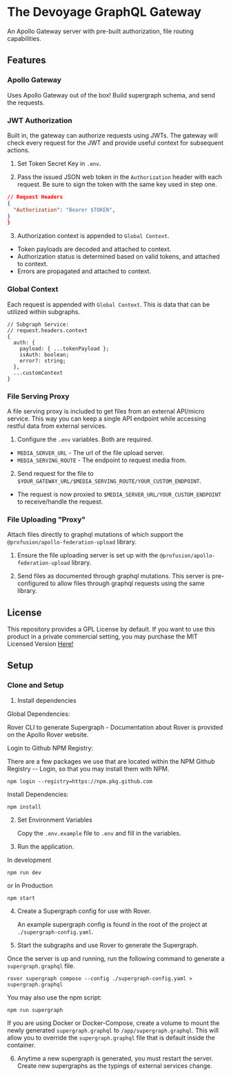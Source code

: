 # The Devoyage GraphQL Gateway

An Apollo Gateway server with pre-built authorization, file routing capabilities.

## Features

### Apollo Gateway

Uses Apollo Gateway out of the box! Build supergraph schema, and send the requests.

### JWT Authorization

Built in, the gateway can authorize requests using JWTs. The gateway will check every request for the JWT and provide useful context for subsequent actions.

1. Set Token Secret Key in `.env`.

2. Pass the issued JSON web token in the `Authorization` header with each request. Be sure to sign the token with the same key used in step one.

```json
// Request Headers
{
  "Authorization": "Bearer $TOKEN",
}
}
```

3. Authorization context is appended to `Global Context`.

- Token payloads are decoded and attached to context.
- Authorization status is determined based on valid tokens, and attached to context.
- Errors are propagated and attached to context.

### Global Context

Each request is appended with `Global Context`. This is data that can be utilized within subgraphs. 

```
// Subgraph Service:
// request.headers.context
{
  auth: {
    payload: { ...tokenPayload };
    isAuth: boolean;
    error?: string;
  },
  ...customContext
}
```

### File Serving Proxy

A file serving proxy is included to get files from an external API/micro service. This way you can keep a single API endpoint while accessing restful data from external services.

1. Configure the `.env` variables. Both are required. 
  - `MEDIA_SERVER_URL` - The url of the file upload server.
  - `MEDIA_SERVING_ROUTE` - The endpoint to request media from.

2. Send request for the file to `$YOUR_GATEWAY_URL/$MEDIA_SERVING_ROUTE/YOUR_CUSTOM_ENDPOINT`.
  - The request is now proxied to `$MEDIA_SERVER_URL/YOUR_CUSTOM_ENDPOINT` to receive/handle the request.


### File Uploading "Proxy"

Attach files directly to graphql mutations of which support the `@profusion/apollo-federation-upload` library.

1. Ensure the file uploading server is set up with the `@profusion/apollo-federation-upload` library.

2. Send files as documented through graphql mutations. This server is pre-configured to allow files through graphql requests using the same library. 

## License

This repository provides a GPL License by default. If you want to use this product in a private commercial setting, you may purchase the MIT Licensed Version [Here!](https://thedevoyage.gumroad.com/l/graphql-gateway)

## Setup

### Clone and Setup

1. Install dependencies

Global Dependencies:

Rover CLI to generate Supergraph - Documentation about Rover is provided on the Apollo Rover website.

Login to Github NPM Registry:

There are a few packages we use that are located within the NPM Github Registry -- Login, so that you may install them with NPM.

```
npm login --registry=https://npm.pkg.github.com
```

Install Dependencies:

```
npm install
```

2. Set Environment Variables

   Copy the `.env.example` file to `.env` and fill in the variables. 

3. Run the application.

In development

```
npm run dev
```

or In Production

```
npm start
```

4. Create a Supergraph config for use with Rover.

   An example supergraph config is found in the root of the project at `./supergraph-config.yaml`.

5. Start the subgraphs and use Rover to generate the Supergraph.

Once the server is up and running, run the following command to generate a `supergraph.graphql` file.

```
rover supergraph compose --config ./supergraph-config.yaml > supergraph.graphql
```

You may also use the npm script:

```
npm run supergraph
```

If you are using Docker or Docker-Compose, create a volume to mount the newly generated `supergraph.graphql` to `/app/supergraph.graphql`. This will allow you to override the `supergraph.graphql` file that is default inside the container.

6. Anytime a new supergraph is generated, you must restart the server. Create new supergraphs as the typings of external services change.

